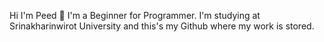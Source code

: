 Hi I'm Peed 👋
  I'm a Beginner for Programmer. I'm studying at Srinakharinwirot University and this's my Github where my work is stored.


